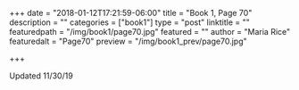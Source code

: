 +++
date = "2018-01-12T17:21:59-06:00"
title = "Book 1, Page 70"
description = ""
categories = ["book1"]
type = "post"
linktitle = ""
featuredpath = "/img/book1/page70.jpg"
featured = ""
author = "Maria Rice"
featuredalt = "Page70"
preview = "/img/book1_prev/page70.jpg"

+++

Updated 11/30/19
